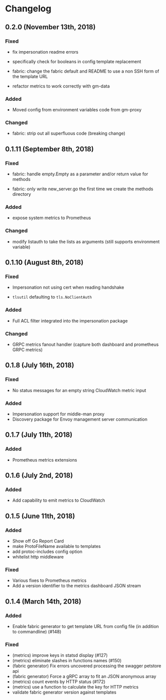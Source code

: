 # Changelog

## 0.2.0 (November 13th, 2018)

### Fixed

- fix impersonation readme errors

- specifically check for booleans in config template replacement

- fabric: change the fabric default and README to use a non SSH form of the template URL

- refactor metrics to work correctly with gm-data

### Added

- Moved config from environment variables code from gm-proxy

### Changed

- fabric: strip out all superfluous code (breaking change)

## 0.1.11 (September 8th, 2018)

### Fixed

- fabric: handle empty.Empty as a parameter and/or return value for methods 

- fabric: only write new_server.go the first time we create the methods directory

### Added

- expose system metrics to Prometheus

### Changed

- modify listauth to take the lists as arguments (still supports environment variable)

## 0.1.10 (August 8th, 2018)

### Fixed

- Impersonation not using cert when reading handshake

- `tlsutil` defaulting to `tls.NoClientAuth`

### Added

- Full ACL filter integrated into the impersonation package

### Changed

- GRPC metrics fanout handler (capture both dashboard and prometheus GRPC metrics)

## 0.1.8 (July 16th, 2018)

### Fixed

- No status messages for an empty string CloudWatch metric input

### Added

- Impersonation support for middle-man proxy
- Discovery package for Envoy management server communication

## 0.1.7 (July 11th, 2018)

### Added

- Prometheus metrics extensions

## 0.1.6 (July 2nd, 2018)

### Added
- Add capability to emit metrics to CloudWatch

## 0.1.5 (June 11th, 2018)

### Added
- Show off Go Report Card
- make ProtoFileName available to templates
- add protoc-includes config option
- whitelist http middleware

### Fixed
- Various fixes to Prometheus metrics
- Add a version identifier to the metrics dashboard JSON stream

## 0.1.4 (March 14th, 2018)

### Added
- Enable fabric generator to get template URL from config file (in addition to commandline) (#148)

### Fixed
- (metrics) improve keys in statsd display (#127)
- (metrics) eliminate slashes in functions names (#150)
- (fabric generator) Fix errors uncovered processing the swagger petstore api
- (fabric generator) Force a gRPC array to fit an JSON anonymous array
- (metrics) count events by HTTP status (#172)
- (metrics) use a function to calculate the key for HTTP metrics
- validate fabric generator version against templates
